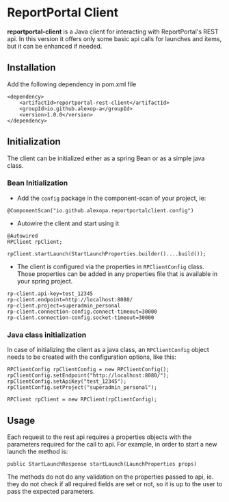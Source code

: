 # ReportPortal Client

**reportportal-client** is a Java client for interacting with ReportPortal's REST api. In this version it offers only some basic api calls for launches and items, but it can be enhanced if needed.

## Installation
Add the following dependency in pom.xml file
```
<dependency>
	<artifactId>reportportal-rest-client</artifactId>
	<groupId>io.github.alexop-a</groupId>
	<version>1.0.0</version>
</dependency>
 ```
## Initialization

The client can be initialized either as a spring Bean or as a simple java class. 

### Bean Initialization

- Add the `config` package in the component-scan of your project, ie:
```
@ComponentScan("io.github.alexopa.reportportalclient.config")
```

- Autowire the client and start using it
```
@Autowired
RPClient rpClient;

rpClient.startLaunch(StartLaunchProperties.builder()....build());
```

- The client is configured via the properties in `RPClientConfig` class. Those properties can be added in any properties file that is available in your spring project.
```
rp-client.api-key=test_12345
rp-client.endpoint=http://localhost:8080/
rp-client.project=superadmin_personal
rp-client.connection-config.connect-timeout=30000
rp-client.connection-config.socket-timeout=30000
```

### Java class initialization

In case of initializing the client as a java class, an `RPClientConfig` object needs to be created with the configuration options, like this:
```
RPClientConfig rpClientConfig = new RPClientConfig();
rpClientConfig.setEndpoint("http://localhost:8080/");
rpClientConfig.setApiKey("test_12345");
rpClientConfig.setProject("superadmin_personal");

RPClient rpClient = new RPClient(rpClientConfig);
```

## Usage

Each request to the rest api requires a properties objects with the parameters required for the call to api. For example, in order to start a new launch the method is:
```
public StartLaunchResponse startLaunch(LaunchProperties props)
```
The methods do not do any validation on the properties passed to api, ie. they do not check if all required fields are set or not, so it is up to the user to pass the expected parameters.
